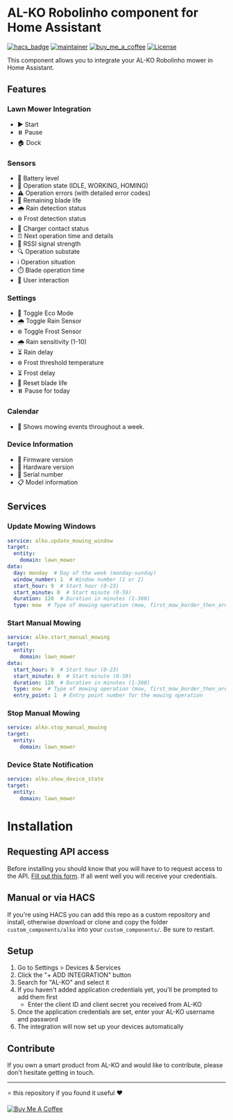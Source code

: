 # AL-KO Robolinho component for Home Assistant

[![hacs_badge](https://img.shields.io/badge/HACS-Custom-orange.svg)](https://github.com/hacs/integration)
[![maintainer](https://img.shields.io/badge/maintainer-%40jonkristian-blue.svg)](https://github.com/jonkristian)
[![buy_me_a_coffee](https://img.shields.io/badge/buy%20me%20a%20coffee-donate-yellow.svg)](https://www.buymeacoffee.com/jonkristian)
[![License](https://img.shields.io/github/license/jonkristian/alko)](https://github.com/jonkristian/alko/blob/main/LICENSE)

This component allows you to integrate your AL-KO Robolinho mower in Home Assistant.

## Features

### Lawn Mower Integration
- ▶️ Start
- ⏸️ Pause
- 🏠 Dock

### Sensors
- 🔋 Battery level
- 🔄 Operation state (IDLE, WORKING, HOMING)
- ⚠️ Operation errors (with detailed error codes)
- 🔪 Remaining blade life
- 🌧️ Rain detection status
- ❄️ Frost detection status
- 🔌 Charger contact status
- ⏰ Next operation time and details
- 📶 RSSI signal strength
- 🔍 Operation substate
- ℹ️ Operation situation
- ⏱️ Blade operation time
- 👤 User interaction

### Settings
- 🌱 Toggle Eco Mode
- 🌧️ Toggle Rain Sensor
- ❄️ Toggle Frost Sensor
- 🌧️ Rain sensitivity (1-10)
- ⏳ Rain delay
- ❄️ Frost threshold temperature
- ⏳ Frost delay
- 🔄 Reset blade life
- ⏸️ Pause for today

### Calendar
- 📅 Shows mowing events throughout a week.

### Device Information
- 💾 Firmware version
- 🔧 Hardware version
- 🔑 Serial number
- 📋 Model information

## Services

### Update Mowing Windows

```yaml
service: alko.update_mowing_window
target:
  entity:
    domain: lawn_mower
data:
  day: monday  # Day of the week (monday-sunday)
  window_number: 1  # Window number (1 or 2)
  start_hour: 9  # Start hour (0-23)
  start_minute: 0  # Start minute (0-59)
  duration: 120  # Duration in minutes (1-360)
  type: mow  # Type of mowing operation (mow, first_mow_border_then_area, narrow_passage, deactivated)
```

### Start Manual Mowing

```yaml
service: alko.start_manual_mowing
target:
  entity:
    domain: lawn_mower
data:
  start_hour: 9  # Start hour (0-23)
  start_minute: 0  # Start minute (0-59)
  duration: 120  # Duration in minutes (1-360)
  type: mow  # Type of mowing operation (mow, first_mow_border_then_area, narrow_passage)
  entry_point: 1  # Entry point number for the mowing operation
```

### Stop Manual Mowing

```yaml
service: alko.stop_manual_mowing
target:
  entity:
    domain: lawn_mower
```

### Device State Notification

```yaml
service: alko.show_device_state
target:
  entity:
    domain: lawn_mower
```

# Installation

## Requesting API access
Before installing you should know that you will have to to request access to the API. [Fill out this form](https://alko-garden.com/api-access). If all went well you will receive your credentials.

## Manual or via HACS
If you're using HACS you can add this repo as a custom repository and install, otherwise download or clone and copy the folder `custom_components/alko` into your `custom_components/`. Be sure to restart.

## Setup
1. Go to Settings > Devices & Services
2. Click the "+ ADD INTEGRATION" button
3. Search for "AL-KO" and select it
4. If you haven't added application credentials yet, you'll be prompted to add them first
   - Enter the client ID and client secret you received from AL-KO
5. Once the application credentials are set, enter your AL-KO username and password
6. The integration will now set up your devices automatically

## Contribute
If you own a smart product from AL-KO and would like to contribute, please don't hesitate getting in touch.

***
⭐️ this repository if you found it useful ❤️

<a href="https://www.buymeacoffee.com/jonkristian" target="_blank"><img src="https://bmc-cdn.nyc3.digitaloceanspaces.com/BMC-button-images/custom_images/white_img.png" alt="Buy Me A Coffee" style="height: auto !important;width: auto !important;" ></a>
